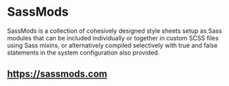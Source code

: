 # SassMods

SassMods is a collection of cohesively designed style sheets setup as Sass modules that can be included individually or together in custom SCSS files using Sass mixins, or alternatively compiled selectively with true and false statements in the system configuration also provided.

## https://sassmods.com


